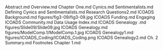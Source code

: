 Abstract.md
Overview.md
Chapter One.md
Cynics.md
Sentimentalists.md
Defining Cynics and Sentimentalists.md
Research Questions2.md
ICOADS Background.md
figures/fig3-09/fig3-09.jpg
ICOADS Funding.md
Engaging ICOADS Community.md
Data Usage Index.md
ICOADS Genealogy .md
figures/Slide09/Slide09.jpg
ICOADS Genealogy.md
figures/ModelComp.1/ModelComp.1.jpg
ICOADS Genealogy1.md
figures/ICOADS_Coding/ICOADS_Coding.png
ICOADS Genealogy2.md
Ch. 2 Summary.md
Footnotes Chapter 1.md
